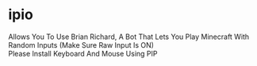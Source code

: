 # ipio
Allows You To Use Brian Richard, A Bot That Lets You Play Minecraft With Random Inputs (Make Sure Raw Input Is ON)\
Please Install Keyboard And Mouse Using PIP
